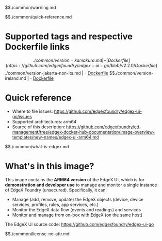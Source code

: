$$./common/warning.md

$$./common/quick-reference.md

# Supported tags and respective Dockerfile links

$$./common/version-kamakura.md |
        - [Dockerfile](https://github.com/edgexfoundry/edgex-ui-go/blob/v2.2.0/Dockerfile)
$$./common/version-jakarta-non-lts.md |
        - [Dockerfile](https://github.com/edgexfoundry/edgex-ui-go/blob/v2.1.0/Dockerfile)
$$./common/version-ireland.md |
        - [Dockerfile](https://github.com/edgexfoundry/edgex-ui-go/blob/v2.0.0/Dockerfile)

# Quick reference

- Where to file issues: https://github.com/edgexfoundry/edgex-ui-go/issues
- Supported architectures: arm64
- Source of this description: https://github.com/edgexfoundry/cd-management/tree/edgex-docker-hub-documentation/image-overview-templates/new-names/edgex-ui-arm64.md

$$./common/what-is-edgex.md

# What's in this image?

This image contains the **ARM64 version** of the EdgeX UI, which is for **demonstration and developer use** to manage and monitor a single instance of EdgeX Foundry (unsecured).  Specifically, it can:

- Manage (add, remove, update) the EdgeX objects (device, device services, profiles, rules, app services, etc.)
- Monitor the EdgeX data flow (events and readings) and services
- Monitor and manage from on-box with EdgeX (on the same host)

The EdgeX UI source code: <https://github.com/edgexfoundry/edgex-ui-go>

$$./common/license-no-attr.md

